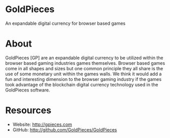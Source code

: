 GoldPieces
==========
An expandable digital currency for browser based games

About
=====
GoldPieces [GP] are an expandable digital currency to be utilized within the browser based
gaming industries games themselves. Browser based games come in all shapes and sizes but one
common principle they all share is the use of some monetary unit within the games walls. We
think it would add a fun and interesting dimension to the browser gaming industry if the games
took advantage of the blockchain digital currency technology used in the GoldPieces software.

Resources
=========
* Website: http://gpieces.com
* GitHub:  http://github.com/GoldPieces/GoldPieces
